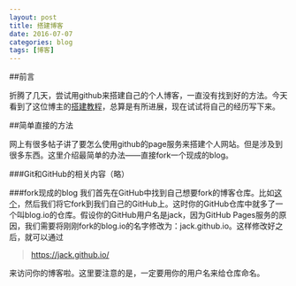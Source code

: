 ```yaml
---
layout: post
title: 搭建博客
date: 2016-07-07
categories: blog
tags: [博客]
---
```


##前言

折腾了几天，尝试用github来搭建自己的个人博客，一直没有找到好的方法。今天看到了这位博主的[搭建教程](http://cnfeat.com/blog/2014/05/10/how-to-build-a-blog/)，总算是有所进展，现在试试将自己的经历写下来。

##简单直接的方法

网上有很多帖子讲了要怎么使用github的page服务来搭建个人网站。但是涉及到很多东西。这里介绍最简单的办法——直接fork一个现成的blog。

###Git和GitHub的相关内容（略）

###fork现成的blog
我们首先在GitHub中找到自己想要fork的博客仓库。比如[这个](https://github.com/cnfeat/blog.io/tree/master)，然后我们将它fork到我们自己的GitHub上。这时你的GitHub仓库中就多了一个叫blog.io的仓库。假设你的GitHub用户名是jack，因为GitHub Pages服务的原因，我们需要将刚刚fork的blog.io的名字修改为：jack.github.io。这样修改好之后，就可以通过
>https://jack.github.io/

来访问你的博客啦。这里要注意的是，一定要用你的用户名来给仓库命名。
